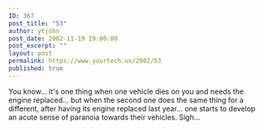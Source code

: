```yaml
---
ID: 367
post_title: "53"
author: ytjohn
post_date: 2002-11-19 19:00:00
post_excerpt: ""
layout: post
permalink: https://www.yourtech.us/2002/53
published: true
---
```

You know... it's one thing when one vehicle dies on you and needs the engine replaced... but when the second one does the same thing for a different, after having its engine replaced last year... one starts to develop an acute sense of paranoia towards their vehicles.  Sigh...